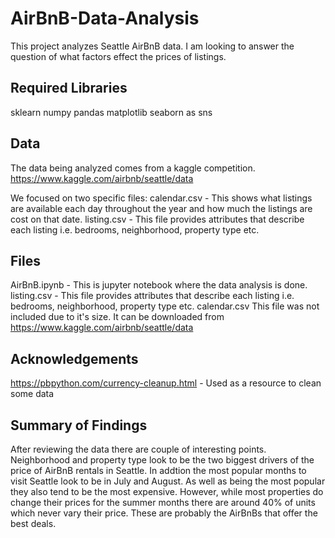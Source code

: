 # AirBnB-Data-Analysis
This project analyzes Seattle AirBnB data.  I am looking to answer the question of what factors effect the prices of listings.

## Required Libraries
sklearn
numpy
pandas
matplotlib
seaborn as sns

## Data
The data being analyzed comes from a kaggle competition.  
https://www.kaggle.com/airbnb/seattle/data

We focused on two specific files:
calendar.csv - This shows what listings are available each day throughout the year and how much the listings are cost on that date.
listing.csv   - This file provides attributes that describe each listing i.e. bedrooms, neighborhood, property type etc.

## Files
AirBnB.ipynb - This is jupyter notebook where the data analysis is done.
listing.csv - This file provides attributes that describe each listing i.e. bedrooms, neighborhood, property type etc.
calendar.csv This file was not included due to it's size.  It can be downloaded from https://www.kaggle.com/airbnb/seattle/data

## Acknowledgements
https://pbpython.com/currency-cleanup.html - Used as a resource to clean some data

## Summary of Findings
After reviewing the data there are couple of interesting points.  Neighborhood and property type look to be the two biggest drivers
of the price of AirBnB rentals in Seattle.  In addtion the most popular months to visit Seattle look to be in July and August.
As well as being the most popular they also tend to be the most expensive.  However, while most properties do change their prices for
the summer months there are around 40% of units which never vary their price.  These are probably the AirBnBs that offer the best
deals.

